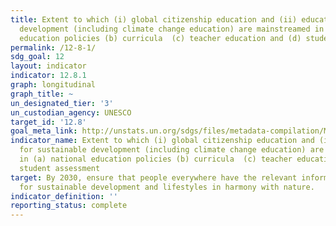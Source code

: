 ```yaml
---
title: Extent to which (i) global citizenship education and (ii) education for sustainable
  development (including climate change education) are mainstreamed in (a) national
  education policies (b) curricula  (c) teacher education and (d) student assessment
permalink: /12-8-1/
sdg_goal: 12
layout: indicator
indicator: 12.8.1
graph: longitudinal
graph_title: ~
un_designated_tier: '3'
un_custodian_agency: UNESCO
target_id: '12.8'
goal_meta_link: http://unstats.un.org/sdgs/files/metadata-compilation/Metadata-Goal-12.pdf
indicator_name: Extent to which (i) global citizenship education and (ii) education
  for sustainable development (including climate change education) are mainstreamed
  in (a) national education policies (b) curricula  (c) teacher education and (d)
  student assessment
target: By 2030, ensure that people everywhere have the relevant information and awareness
  for sustainable development and lifestyles in harmony with nature.
indicator_definition: ''
reporting_status: complete
---
```

